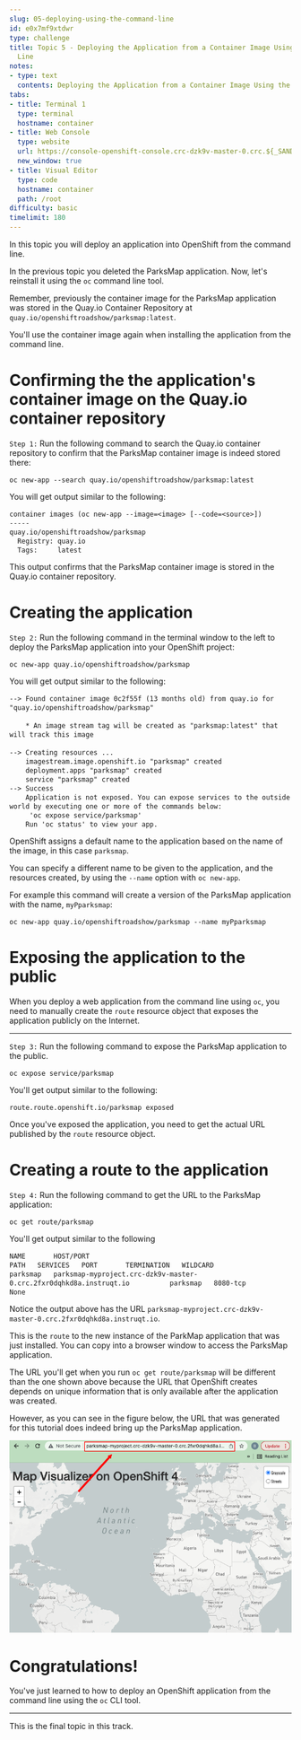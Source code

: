 ```yaml
---
slug: 05-deploying-using-the-command-line
id: e0x7mf9xtdwr
type: challenge
title: Topic 5 - Deploying the Application from a Container Image Using the Command
  Line
notes:
- type: text
  contents: Deploying the Application from a Container Image Using the Command Line
tabs:
- title: Terminal 1
  type: terminal
  hostname: container
- title: Web Console
  type: website
  url: https://console-openshift-console.crc-dzk9v-master-0.crc.${_SANDBOX_ID}.instruqt.io
  new_window: true
- title: Visual Editor
  type: code
  hostname: container
  path: /root
difficulty: basic
timelimit: 180
---
```


In this topic you will deploy an application into OpenShift from the command line.

In the previous topic you deleted the ParksMap application. Now, let's reinstall it using the `oc` command line tool.

Remember, previously the container image for the ParksMap application was stored in the Quay.io Container Repository at `quay.io/openshiftroadshow/parksmap:latest`.

You'll use the container image again when installing the application from the command line.

# Confirming the the application's container image on the Quay.io container repository

`Step 1:` Run the following command to search the Quay.io container repository to confirm that the ParksMap container image is indeed stored there:

```
oc new-app --search quay.io/openshiftroadshow/parksmap:latest
```

You will get output similar to the following:

```
container images (oc new-app --image=<image> [--code=<source>])
-----
quay.io/openshiftroadshow/parksmap
  Registry: quay.io
  Tags:     latest
```

This output confirms that the ParksMap container image is stored in the Quay.io container repository.

# Creating the application

`Step 2:` Run the following command in the terminal window to the left to deploy the ParksMap application into your OpenShift project:

```
oc new-app quay.io/openshiftroadshow/parksmap
```

You will get output similar to the following:

```
--> Found container image 0c2f55f (13 months old) from quay.io for "quay.io/openshiftroadshow/parksmap"

    * An image stream tag will be created as "parksmap:latest" that will track this image

--> Creating resources ...
    imagestream.image.openshift.io "parksmap" created
    deployment.apps "parksmap" created
    service "parksmap" created
--> Success
    Application is not exposed. You can expose services to the outside world by executing one or more of the commands below:
     'oc expose service/parksmap'
    Run 'oc status' to view your app.
```

OpenShift assigns a default name to the application based on the name of the image, in this case `parksmap`.

You can specify a different name to be given to the application, and the resources created, by using the `--name` option with `oc new-app`.

For example this command will create a version of the ParksMap application with the name, `myPparksmap`:
```
oc new-app quay.io/openshiftroadshow/parksmap --name myPparksmap
```
# Exposing the application to the public

When you deploy a web application from the command line using `oc`, you need to manually create the `route` resource object that exposes the application publicly on the Internet.

----

`Step 3:` Run the following command to expose the ParksMap application to the public.

```
oc expose service/parksmap
```

You'll get output similar to the following:

```
route.route.openshift.io/parksmap exposed
```


Once you've exposed the application, you need to get the actual URL published by the `route` resource object.

# Creating a route to the application

`Step 4:` Run the following command to get the URL to the ParksMap application:

```
oc get route/parksmap
```

You'll get output similar to the following

```
NAME       HOST/PORT                                                            PATH   SERVICES   PORT       TERMINATION   WILDCARD
parksmap   parksmap-myproject.crc-dzk9v-master-0.crc.2fxr0dqhkd8a.instruqt.io          parksmap   8080-tcp                 None
```

Notice the output above has the URL `parksmap-myproject.crc-dzk9v-master-0.crc.2fxr0dqhkd8a.instruqt.io`.

This is the `route` to the new instance of the ParkMap application that was just installed. You can copy into a browser window to access the ParksMap application.

The URL you'll get when you run `oc get route/parksmap` will be different than the one shown above because the URL that OpenShift creates depends on unique information that is only available after the application was created.

However, as you can see in the figure below, the URL that was generated for this tutorial does indeed bring up the ParksMap application.

![Command Line URL](../assets/command-line-url.png)

# Congratulations!

You've just learned to how to deploy an OpenShift application from the command line using the `oc` CLI tool.

----

This is the final topic in this track.
